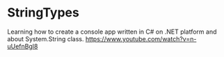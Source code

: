 # StringTypes
Learning how to create a console app written in C# on .NET platform and about System.String class.
https://www.youtube.com/watch?v=n-uUefnBgl8
